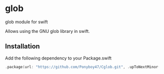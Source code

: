 # glob
glob module for swift

Allows using the GNU glob library in swift.

## Installation
Add the following dependency to your Package.swift
```swift
.package(url: "https://github.com/Ponyboy47/Cglob.git", .upToNextMinor(from: "0.1.0"))
```
